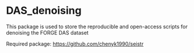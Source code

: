 # DAS_denoising

This package is used to store the reproducible and open-access scripts for denoising the FORGE DAS dataset





Required package: 
https://github.com/chenyk1990/seistr


